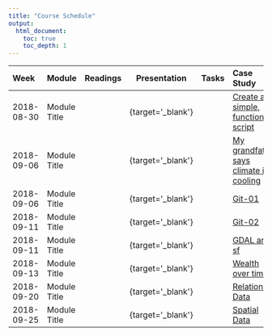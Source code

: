 ```yaml
---
title: "Course Schedule"
output:
  html_document:
    toc: true
    toc_depth: 1
---
```






| Week |  Module | Readings | Presentation | Tasks | Case Study |
|:--|:--|:-:|:-:|:-:|:---|
|  2018-08-30 | Module Title  | [<i class='fas fa-book'></i>]( ./CS_01.html ) | [<i class='fas fa-desktop'>    </i>](presentations/day_02_intro.html){target='_blank'} | [<i class='fas fa-tasks'>      </i>](TK_01.html) | [ Create a simple, functioning script ]( ./CS_01.html ) | 
|  2018-09-06 | Module Title  | [<i class='fas fa-book'></i>]( ./CS_02.html ) | [<i class='fas fa-desktop'>    </i>](presentations/day_02_intro.html){target='_blank'} | [<i class='fas fa-tasks'>      </i>](TK_01.html) | [ My grandfather says climate is cooling ]( ./CS_02.html ) | 
|  2018-09-06 | Module Title  | [<i class='fas fa-book'></i>]( ./TK_01.html ) | [<i class='fas fa-desktop'>    </i>](presentations/day_02_intro.html){target='_blank'} | [<i class='fas fa-tasks'>      </i>](TK_01.html) | [ Git-01 ]( ./TK_01.html ) | 
|  2018-09-11 | Module Title  | [<i class='fas fa-book'></i>]( ./TK_02.html ) | [<i class='fas fa-desktop'>    </i>](presentations/day_02_intro.html){target='_blank'} | [<i class='fas fa-tasks'>      </i>](TK_01.html) | [ Git-02 ]( ./TK_02.html ) | 
|  2018-09-11 | Module Title  | [<i class='fas fa-book'></i>]( ./TK_03.html ) | [<i class='fas fa-desktop'>    </i>](presentations/day_02_intro.html){target='_blank'} | [<i class='fas fa-tasks'>      </i>](TK_01.html) | [ GDAL and sf ]( ./TK_03.html ) | 
|  2018-09-13 | Module Title  | [<i class='fas fa-book'></i>]( ./CS_03.html ) | [<i class='fas fa-desktop'>    </i>](presentations/day_02_intro.html){target='_blank'} | [<i class='fas fa-tasks'>      </i>](TK_01.html) | [ Wealth over time ]( ./CS_03.html ) | 
|  2018-09-20 | Module Title  | [<i class='fas fa-book'></i>]( ./CS_04.html ) | [<i class='fas fa-desktop'>    </i>](presentations/day_02_intro.html){target='_blank'} | [<i class='fas fa-tasks'>      </i>](TK_01.html) | [ Relational Data ]( ./CS_04.html ) | 
|  2018-09-25 | Module Title  | [<i class='fas fa-book'></i>]( ./CS_05.html ) | [<i class='fas fa-desktop'>    </i>](presentations/day_02_intro.html){target='_blank'} | [<i class='fas fa-tasks'>      </i>](TK_01.html) | [ Spatial Data ]( ./CS_05.html ) | 

